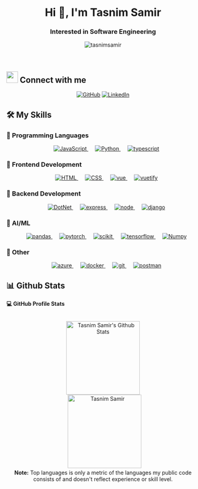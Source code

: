 <h1 align="center">Hi 👋, I'm Tasnim Samir</h1>
<h3 align="center">Interested in Software Engineering</h3>

<p align="center"> <img src="https://komarev.com/ghpvc/?username=tasnimsamir&label=Profile%20views&color=0e75b6&style=flat" alt="tasnimsamir" />

</p>

<br>


## <img src="https://media.giphy.com/media/iY8CRBdQXODJSCERIr/giphy.gif" width="30px" height="30px"> Connect with me
<p align="center">
	<a href="https://github.com/tasnimsamir"><img src="https://img.shields.io/badge/github-%23181717.svg?style=plastic&logo=github&logoColor=white" alt="GitHub"/></a>
	<a href="https://www.linkedin.com/in/tasnim-samir-3a5753134" /"><img src="https://img.shields.io/badge/linkedin-%230A66C2.svg?style=plastic&logo=linkedin&logoColor=white" alt="LinkedIn"/></a>
</p>

 ## 🛠️ My Skills

### 🔵 Programming Languages
<p align="center"> 
  &emsp;
  <a href="https://developer.mozilla.org/en-US/docs/Web/JavaScript" target="_blank"> 
     <img alt="JavaScript" src="https://img.shields.io/badge/JavaScript%20-%23F7DF1E.svg?style=plastic&logo=javascript&logoColor=black">
   </a>
  &emsp;
   <a href="https://www.python.org" target="_blank">
    <img alt="Python" src="https://img.shields.io/badge/Python%20-%2314354C.svg?style=plastic&logo=python&logoColor=white">
  </a>
  &emsp;
  <a href="https://www.typescriptlang.org/" target="_blank"> 
     <img alt="typescript" src="https://img.shields.io/badge/typescript-%23007ACC.svg?style=plastic&logo=typescript&logoColor=white">
   </a>
</p>
                                                                                                  
### 🔵 Frontend Development
<p align="center"> 
  &emsp; 
  <a href="https://www.w3.org/html/" target="_blank"> 
   <img alt="HTML" src="https://img.shields.io/badge/HTML5%20-%23E34F26.svg?style=plastic&logo=html5&logoColor=white">
  </a>   
  &emsp;
  <a href="https://www.w3schools.com/css/" target="_blank">
    <img alt="CSS" src="https://img.shields.io/badge/CSS%20-%231572B6.svg?style=plastic&logo=css3&logoColor=white">
  </a> 
  &emsp;
  <a href="https://vuejs.org/" target="_blank">
    <img alt="vue" src="https://img.shields.io/badge/vuejs-%2335495e.svg?style=plastic&logo=vuedotjs&logoColor=%234FC08D">
  </a>
  &emsp;
  <a href="https://vuetifyjs.com/en/" target="_blank">
    <img alt="vuetify" src="https://img.shields.io/badge/Vuetify-1867C0?style=plastic&logo=vuetify&logoColor=AEDDFF">
  </a>
</p>

### 🔵 Backend Development
<p align="center"> 
  &emsp; 
  <a href="https://dotnet.microsoft.com/en-us/" target="_blank"> 
   <img alt="DotNet" src="https://img.shields.io/badge/.NET-5C2D91?style=for-the-badge&logo=.net&logoColor=white">
  </a>  
  &emsp; 
  <a href="https://expressjs.com" target="_blank"> 
   <img alt="express" src="https://img.shields.io/badge/express.js-%23404d59.svg?style=plastic&logo=express&logoColor=%2361DAFB">
  </a>   
  &emsp;
  <a href="https://nodejs.org" target="_blank">
    <img alt="node" src="https://img.shields.io/badge/node.js-6DA55F?style=plastic&logo=node.js&logoColor=white">
  </a>
  &emsp;
  <a href="https://www.djangoproject.com/" target="_blank">
    <img alt="django" src="https://img.shields.io/badge/django-%23092E20.svg?style=plastic&logo=django&logoColor=white">
  </a>  
</p>
                                                                                                                
### 🔵 AI/ML
<p align="center"> 
  &emsp;
  <a href="https://pandas.pydata.org/"  target="_blank">
    <img alt="pandas" src="https://img.shields.io/badge/pandas-%23150458.svg?style=plastic&logo=pandas&logoColor=white">
  </a>
  &emsp;
  <a href="https://pytorch.org/"  target="_blank">
    <img alt="pytorch" src="https://img.shields.io/badge/PyTorch-%23EE4C2C.svg?style=plastic&logo=PyTorch&logoColor=white">
  </a>
  &emsp;
  <a href="https://scikit-learn.org/"  target="_blank">
    <img alt="scikit" src="https://img.shields.io/badge/scikit--learn-%23F7931E.svg?style=plastice&logo=scikit-learn&logoColor=white">
  </a>
    &emsp;
  <a href="https://www.tensorflow.org"  target="_blank">
    <img alt="tensorflow" src="https://img.shields.io/badge/TensorFlow-%23FF6F00.svg?styl=plastic&logo=TensorFlow&logoColor=white">
  </a>
  &emsp;
  <a href="https://www.numpy.org"  target="_blank">
    <img alt="Numpy" src="https://img.shields.io/badge/numpy-%23013243.svg?style=plastic&logo=numpy&logoColor=white">
  </a>
</p>     
                                                                                                                    
### 🔵 Other
<p align="center"> 
  &emsp;
  <a href="https://azure.microsoft.com/en-in/"  target="_blank">
    <img alt="azure" src="https://img.shields.io/badge/azure-%230072C6.svg?style=plastic&logo=microsoftazure&logoColor=white">
  </a>
  &emsp;
  <a href="https://www.docker.com/"  target="_blank">
    <img alt="docker" src="https://img.shields.io/badge/docker-%230db7ed.svg?style=plastic&logo=docker&logoColor=white">
  </a>
  &emsp;
  <a href="https://git-scm.com/"  target="_blank">
    <img alt="git" src="https://img.shields.io/badge/git-%23F05033.svg?style=plastic&logo=git&logoColor=white">
  </a>
  &emsp;
  <a href="https://postman.com"  target="_blank">
    <img alt="postman" src="https://img.shields.io/badge/Postman-FF6C37?style=plastic&logo=postman&logoColor=white">
  </a>
</p> 

 ## 📊 Github Stats

  <summary><b>💻 GitHub Profile Stats</b></summary>
  <br/>
  <p align="center">
    <a href="https://github.com/anuraghazra/github-readme-stats"><img alt="Tasnim Samir's Github Stats" src="https://github-readme-stats.vercel.app/api?username=tasnimsamir&show_icons=true&count_private=true&theme=algolia&hide=contribs,prs" height="192px"/></a>
<br/>
  &nbsp;
	  <img src="https://github-readme-stats.vercel.app/api/top-langs?username=tasnimsamir&langs_count=10&show_icons=true&locale=en&layout=compact&theme=algolia" alt="Tasnim Samir" height="192px"/>
  <br/>
  <b>Note:</b> Top languages is only a metric of the languages my public code consists of and doesn't reflect experience or skill level.
  </p>

